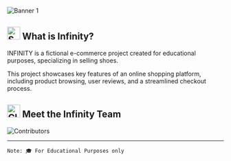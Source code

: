 ![Banner 1](https://github.com/user-attachments/assets/8b507132-808d-4e2d-b963-d5cd12da9e68)


## <img src="https://raw.githubusercontent.com/Tarikul-Islam-Anik/Animated-Fluent-Emojis/master/Emojis/Travel%20and%20places/Shooting%20Star.png" alt="Shooting Star" width="30" height="30" /> What is Infinity?

INFINITY is a fictional e-commerce project created for educational purposes, specializing in selling shoes. 

This project showcases key features of an online shopping platform, including product browsing, user reviews, and a streamlined checkout process.

## <img src="https://raw.githubusercontent.com/Tarikul-Islam-Anik/Animated-Fluent-Emojis/master/Emojis/Food/Clinking%20Beer%20Mugs.png" alt="Clinking Beer Mugs" width="30" height="30" /> Meet the Infinity Team

![Contributors](https://github.com/user-attachments/assets/a5518585-63a2-469d-916a-d0ab273d6cce)

----
` Note: 🎓 For Educational Purposes only `
